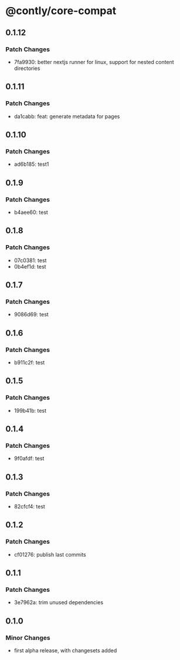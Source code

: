 # @contly/core-compat

## 0.1.12

### Patch Changes

- 7fa9930: better nextjs runner for linux, support for nested content directories

## 0.1.11

### Patch Changes

- da1cabb: feat: generate metadata for pages

## 0.1.10

### Patch Changes

- ad6b185: test1

## 0.1.9

### Patch Changes

- b4aee60: test

## 0.1.8

### Patch Changes

- 07c0381: test
- 0b4ef1d: test

## 0.1.7

### Patch Changes

- 9086d69: test

## 0.1.6

### Patch Changes

- b911c2f: test

## 0.1.5

### Patch Changes

- 199b41b: test

## 0.1.4

### Patch Changes

- 9f0afdf: test

## 0.1.3

### Patch Changes

- 82cfcf4: test

## 0.1.2

### Patch Changes

- cf01276: publish last commits

## 0.1.1

### Patch Changes

- 3e7962a: trim unused dependencies

## 0.1.0

### Minor Changes

- first alpha release, with changesets added
